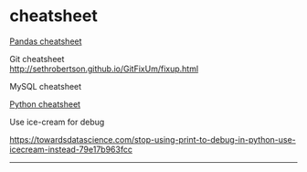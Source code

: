 # cheatsheet

[Pandas cheatsheet][1]  

Git cheatsheet  
http://sethrobertson.github.io/GitFixUm/fixup.html  

MySQL cheatsheet  

[Python cheatsheet][2]  

Use ice-cream for debug

https://towardsdatascience.com/stop-using-print-to-debug-in-python-use-icecream-instead-79e17b963fcc


---

[1]:  https://github.com/osbertc/cheatsheet/blob/master/Pandas%20cheatsheet.md
[2]:  https://github.com/osbertc/cheatsheet/blob/master/python_example.ipynb



